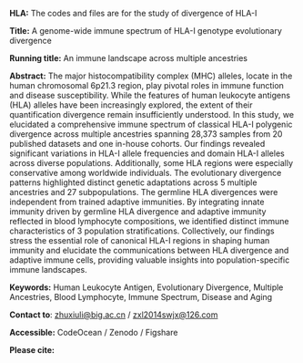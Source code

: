 **HLA:**
The codes and files are for the study of divergence of HLA-I

**Title:**
A genome-wide immune spectrum of HLA-I genotype evolutionary divergence

**Running title:**
 An immune landscape across multiple ancestries

**Abstract:**
The major histocompatibility complex (MHC) alleles, locate in the human chromosomal 6p21.3 region, play pivotal roles in immune function and disease susceptibility. While the features of human leukocyte antigens (HLA) alleles have been increasingly explored, the extent of their quantification divergence remain insufficiently understood. In this study, we elucidated a comprehensive immune spectrum of classical HLA-I polygenic divergence across multiple ancestries spanning 28,373 samples from 20 published datasets and one in-house cohorts. Our findings revealed significant variations in HLA-I allele frequencies and domain HLA-I alleles across diverse populations. Additionally, some HLA regions were especially conservative among worldwide individuals. The evolutionary divergence patterns highlighted distinct genetic adaptations across 5 multiple ancestries and 27 subpopulations. The germline HLA divergences were independent from trained adaptive immunities. By integrating innate immunity driven by germline HLA divergence and adaptive immunity reflected in blood lymphocyte compositions, we identified distinct immune characteristics of 3 population stratifications. Collectively, our findings stress the essential role of canonical HLA-I regions in shaping human immunity and elucidate the communications between HLA divergence and adaptive immune cells, providing valuable insights into population-specific immune landscapes.

**Keywords:**
Human Leukocyte Antigen, Evolutionary Divergence, Multiple Ancestries, Blood Lymphocyte, Immune Spectrum, Disease and Aging

**Contact to**:
zhuxiuli@big.ac.cn / zxl2014swjx@126.com

**Accessible:** 
CodeOcean / Zenodo / Figshare

**Please cite:** 
